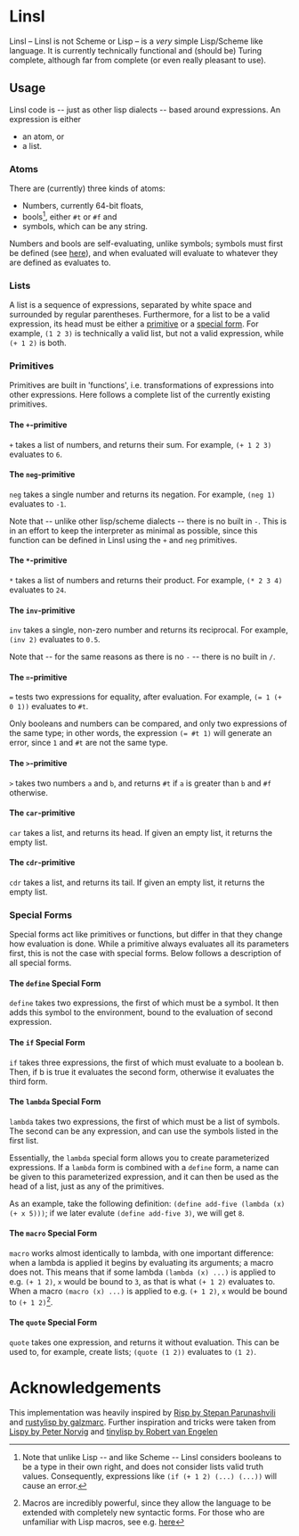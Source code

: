 # Linsl

Linsl &ndash; Linsl is not Scheme or Lisp &ndash; is a *very* simple
Lisp/Scheme like language. It is currently technically functional and (should
be) Turing complete, although far from complete (or even really pleasant to
use).

## Usage

Linsl code is -- just as other lisp dialects -- based around expressions. An
expression is either

- an atom, or
- a list.

### Atoms
There are (currently) three kinds of atoms:

- Numbers, currently 64-bit floats,
- bools[^bools], either `#t` or `#f` and
- symbols, which can be any string.

[^bools]: Note that unlike Lisp -- and like Scheme -- Linsl considers booleans
    to be a type in their own right, and does not consider lists valid truth
    values. Consequently, expressions like `(if (+ 1 2) (...) (...))` will
    cause an error.

Numbers and bools are self-evaluating, unlike symbols; symbols must first be
defined (see [here](#the-define-special-form)), and when evaluated will
evaluate to whatever they are defined as evaluates to.

### Lists

A list is a sequence of expressions, separated by white space and surrounded by
regular parentheses. Furthermore, for a list to be a valid expression, its head
must be either a [primitive](#primitives) or a [special form](#special-forms).
For example, `(1 2 3)` is technically a valid list, but not a valid expression,
while `(+ 1 2)` is both.

### Primitives

Primitives are built in 'functions', i.e. transformations of expressions into
other expressions. Here follows a complete list of the currently existing
primitives.

#### The `+`-primitive

`+` takes a list of numbers, and returns their sum. For example, `(+ 1 2 3)`
evaluates to `6`.

#### The `neg`-primitive

`neg` takes a single number and returns its negation. For example, `(neg 1)`
evaluates to `-1`.

Note that -- unlike other lisp/scheme dialects -- there is no built in `-`.
This is in an effort to keep the interpreter as minimal as possible, since this
function can be defined in Linsl using the `+` and `neg` primitives.

#### The `*`-primitive

`*` takes a list of numbers and returns their product. For example, `(* 2 3 4)`
evaluates to `24`.

#### The `inv`-primitive

`inv` takes a single, non-zero number and returns its reciprocal. For example,
`(inv 2)` evaluates to `0.5`.

Note that -- for the same reasons as there is no `-` -- there is no built in
`/`.

#### The `=`-primitive

`=` tests two expressions for equality, after evaluation. For example, `(= 1 (+
0 1))` evaluates to `#t`. 

Only booleans and numbers can be compared, and only two expressions of the same
type; in other words, the expression `(= #t 1)` will generate an error, since
`1` and `#t` are not the same type.

#### The `>`-primitive

`>` takes two numbers `a` and `b`, and returns `#t` if `a` is greater than `b`
and `#f` otherwise.

#### The `car`-primitive

`car` takes a list, and returns its head. If given an empty list, it returns
the empty list.

#### The `cdr`-primitive

`cdr` takes a list, and returns its tail. If given an empty list, it returns
the empty list.

### Special Forms

Special forms act like primitives or functions, but differ in that they change
how evaluation is done. While a primitive always evaluates all its parameters
first, this is not the case with special forms. Below follows a description of
all special forms.

#### The `define` Special Form

`define` takes two expressions, the first of which must be a symbol. It then
adds this symbol to the environment, bound to the evaluation of second
expression.

#### The `if` Special Form

`if` takes three expressions, the first of which must evaluate to a boolean b.
Then, if b is true it evaluates the second form, otherwise it evaluates the
third form.

#### The `lambda` Special Form

`lambda` takes two expressions, the first of which must be a list of symbols.
The second can be any expression, and can use the symbols listed in the first
list.

Essentially, the `lambda` special form allows you to create parameterized
expressions. If a `lambda` form is combined with a `define` form, a name can be
given to this parameterized expression, and it can then be used as the head of
a list, just as any of the primitives.

As an example, take the following definition: `(define add-five (lambda (x) (+
x 5)))`; if we later evalute `(define add-five 3)`, we will get `8`.

#### The `macro` Special Form

`macro` works almost identically to lambda, with one important difference: when
a lambda is applied it begins by evaluating its arguments; a macro does not.
This means that if some lambda `(lambda (x) ...)` is applied to e.g. `(+ 1 2)`,
`x` would be bound to `3`, as that is what `(+ 1 2)` evaluates to. When a macro
`(macro (x) ...)` is applied to e.g. `(+ 1 2)`, `x` would be bound to `(+ 1
2)`[^macros].

[^macros]: Macros are incredibly powerful, since they allow the language to be
    extended with completely new syntactic forms. For those who are unfamiliar
    with Lisp macros, see e.g.
    [here](https://lisp-docs.github.io/docs/tutorial/macros)

#### The `quote` Special Form

`quote` takes one expression, and returns it without evaluation. This can be
used to, for example, create lists; `(quote (1 2))` evaluates to `(1 2)`.

# Acknowledgements

This implementation was heavily inspired by [Risp by Stepan
Parunashvili](https://stopa.io/post/222) and [rustylisp by
galzmarc](https://dev.to/galzmarc/building-a-lisp-interpreter-in-rust-2njj).
Further inspiration and tricks were taken from [Lispy by Peter
Norvig](https://norvig.com/lispy.html) and [tinylisp by Robert van
Engelen](https://github.com/Robert-van-Engelen/tinylisp)
